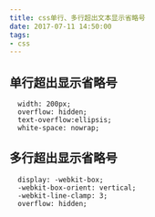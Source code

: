 ```yaml
---
title: css单行、多行超出文本显示省略号
date: 2017-07-11 14:50:00
tags:
- css
---
```

## 单行超出显示省略号
```
  width: 200px;
  overflow: hidden;
  text-overflow:ellipsis;
  white-space: nowrap;
```
## 多行超出显示省略号

```
  display: -webkit-box;
  -webkit-box-orient: vertical;
  -webkit-line-clamp: 3;
  overflow: hidden;
```
